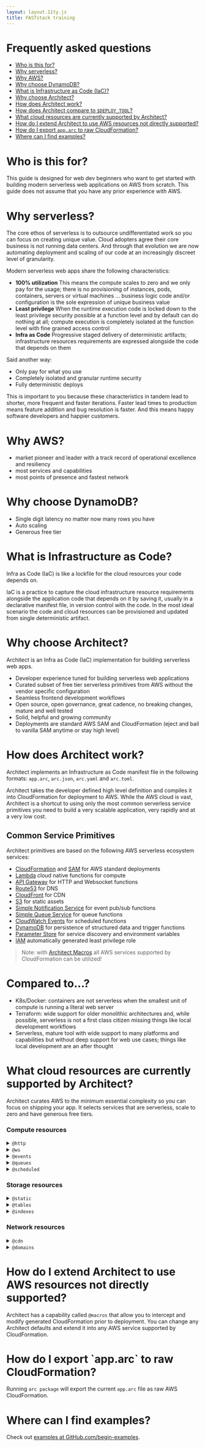 ```yaml
---
layout: layout.11ty.js
title: FASTstack training
---
```


# Frequently asked questions

- <a href=#who-is-this-for>Who is this for?</a>
- <a href=#why-serverless>Why serverless?</a>
- <a href=#why-aws>Why AWS?</a>
- <a href=#why-dynamo>Why choose DynamoDB?</a>
- <a href=#what-is-iac>What is Infrastructure as Code (IaC)?</a>
- <a href=#why-architect>Why choose Architect?</a>
- <a href=#how-architect>How does Architect work?</a>
- <a href=#compare>How does Architect compare to <code>$DEPLOY_TOOL</code>?</a>
- <a href=#what-resources>What cloud resources are currently supported by Architect?</a>
- <a href=#how-to-extend>How do I extend Architect to use AWS resources not directly supported?</a>
- <a href=#how-to-eject>How do I export `app.arc` to raw CloudFormation?</a>
- <a href=#where-are-examples>Where can I find examples?</a>


<h1 id=who-is-this-for>Who is this for?</h1>

This guide is designed for web dev beginners who want to get started with building modern serverless web applications on AWS from scratch. This guide does not assume that you have any prior experience with AWS.

<h1 id=why-serverless>Why serverless?</h1>

The core ethos of serverless is to outsource undifferentiated work so you can focus on creating unique value. Cloud adopters agree their core business is not running data centers. And through that evolution we are now automating deployment and scaling of our code at an increasingly discreet level of granularity. 

Modern serverless web apps share the following characteristics:

- **100% utilization** This means the compute scales to zero and we only pay for the usage; there is no provisioning of instances, pods, containers, servers or virtual machines … business logic code and/or configuration is the sole expression of unique business value 
- **Least privilege** When the runtime execution code is locked down to the least privilege security possible at a function level and by default can do nothing at all; compute execution is completely isolated at the function level with fine grained access control 
- **Infra as Code** Progressive staged delivery of deterministic artifacts; infrastructure resources requirements are expressed alongside the code that depends on them 

Said another way: 
- Only pay for what you use
- Completely isolated and granular runtime security
- Fully deterministic deploys

This is important to you because these characteristics in tandem lead to shorter, more frequent and faster iterations. Faster lead times to production means feature addition and bug resolution is faster. And this means happy software developers and happier customers.

<h1 id=why-aws>Why AWS?</h1>

- market pioneer and leader with a track record of  operational excellence and resiliency 
- most services and capabilities
- most points of presence and fastest network

<h1 id=why-dynamo>Why choose DynamoDB?</h1>

- Single digit latency no matter now many rows you have
- Auto scaling
- Generous free tier

<h1 id=what-is-iac>What is Infrastructure as Code?</h1>

Infra as Code (IaC) is like a lockfile for the cloud resources your code depends on.

IaC is a practice to capture the cloud infrastructure resource requirements alongside the application code that depends on it by saving it, usually in a declarative manifest file, in version control with the code. In the most ideal scenario the code and cloud resources can be provisioned and updated from single deterministic artifact. 

<h1 id=why-architect>Why choose Architect?</h1>

Architect is an Infra as Code (IaC) implementation for building serverless web apps. 

- Developer experience tuned for building serverless web applications
- Curated subset of free tier serverless primitives from AWS without the vendor specific configuration 
- Seamless frontend development workflows 
- Open source, open governance, great cadence, no breaking changes, mature and well tested
- Solid, helpful and growing community
- Deployments are standard AWS SAM and CloudFormation (eject and bail to vanilla SAM anytime or stay high level)

<h1 id=how-architect>How does Architect work?</h1>

Architect implements an Infrastructure as Code  manifest file in the following formats: `app.arc`, `arc.json`, `arc.yaml` and `arc.toml`.

Architect takes the developer defined high level definition and compiles it into CloudFormation for deployment to AWS. While the AWS cloud is vast, Architect is a shortcut to using only the most common serverless service primitives you need to build a very scalable application, very rapidly and at a very low cost. 

<h2>Common Service Primitives</h2>
Architect primitives are based on the following AWS serverless ecosystem services:

- [CloudFormation](https://aws.amazon.com/cloudformation/) and [SAM](https://docs.aws.amazon.com/serverless-application-model/latest/developerguide/serverless-sam-reference.html#serverless-sam-cli) for AWS standard deployments
- [Lambda](https://aws.amazon.com/lambda/) cloud native functions for compute
- [API Gateway](https://aws.amazon.com/api-gateway/) for HTTP and Websocket functions
- [Route53](https://aws.amazon.com/route53/) for DNS
- [CloudFront](https://aws.amazon.com/cloudfront/) for CDN
- [S3](https://aws.amazon.com/s3/) for static assets
- [Simple Notification Service](https://aws.amazon.com/sns/) for event pub/sub functions
- [Simple Queue Service](https://aws.amazon.com/sqs/) for queue functions
- [CloudWatch Events](https://docs.aws.amazon.com/lambda/latest/dg/with-scheduled-events.html) for scheduled functions
- [DynamoDB](https://aws.amazon.com/dynamodb/) for persistence of structured data and trigger functions
- [Parameter Store](https://docs.aws.amazon.com/systems-manager/latest/userguide/systems-manager-parameter-store.html) for service discovery and environment variables
- [IAM](https://docs.aws.amazon.com/IAM/latest/UserGuide/best-practices.html#grant-least-privilege) automatically generated least privilege role

> Note: with [Architect Macros](https://arc.codes/primitives/macros) all AWS services supported by CloudFormation can be utilized!


<h1 id=compare>Compared to…?</h1>

- K8s/Docker: containers are not serverless when the smallest unit of compute is running a literal web server
- Terraform: wide support for older monolithic architectures and, while possible, serverless is not a first class citizen missing things like local development workflows
- Serverless, mature tool with wide support to many platforms and capabilities but without deep support for web use cases; things like local development are an after thought

<h1 id=what-resources>What cloud resources are currently supported by Architect?</h1>

Architect curates AWS to the minimum essential complexity so you can focus on shipping your app. It selects services that are serverless, scale to zero and have generous free tiers. 

### Compute resources
<details>
  <summary><code>@http</code></summary>
  <p>Lambda functions handing HTTP events from API Gateway.</p>
</details>
<details>
  <summary><code>@ws</code></summary>
  <p>Lambda functions handing web socket events from API Gateway.</p>
</details>
<details>
  <summary><code>@events</code></summary>
  <p>Lambda functions subscribed to SNS topics.</p>
</details>
<details>
  <summary><code>@queues</code></summary>
  <p>Lambda functions subscribed to SQS queues.</p>
</details>
<details>
  <summary><code>@scheduled</code></summary>
  <p>Lambda functions subscribed to an EventBridge rule with a schedule expression. Often colloquially referred to as "CRON Lambdas".</p>
</details>

### Storage resources
<details>
  <summary><code>@static</code></summary>
  <p>S3 the original serverless hero.</p>
</details>
<details>
  <summary><code>@tables</code></summary>
  <p>DynamoDB tables the leading serverless database.</p>
</details>
<details>
  <summary><code>@indexes</code></summary>
  <p>Define additional access patterns for DynamoDB tables. Each index is a full copy of the Dynamo table (with a different key schema for indexing) so be aware each indexe added will cost more. DynamoDB billing is faceted. Amazon charges for: reading data, writing data and storing data…among other things, but suffice to say, the free tier is generous. The first 25 GB stored per month is free. </p>
</details>

### Network resources
<details>
  <summary><code>@cdn</code></summary>
  <p>CloudFront is one of the oldest and largest content delivery networks in the industry.</p>
</details>
<details>
  <summary><code>@domains</code></summary>
  <p>Defines Route53 records for <code>@static</code>, <code>@http</code> and <code>@ws</code></p>
</details>

<h1 id=how-to-extend>How do I extend Architect to use AWS resources not directly supported?</h1>

Architect has a capability called `@macros` that allow you to intercept and modify generated CloudFormation prior to deployment. You can change any Architect defaults and extend it into any AWS service supported by CloudFormation.

<h1 id=how-to-eject>How do I export `app.arc` to raw CloudFormation?</h1>

Running `arc package` will export the current `app.arc` file as raw AWS CloudFormation.

<h1 id=where-are-examples>Where can I find examples?</h1>

Check out [examples at GitHub.com/begin-examples](https://github.com/begin-examples).
